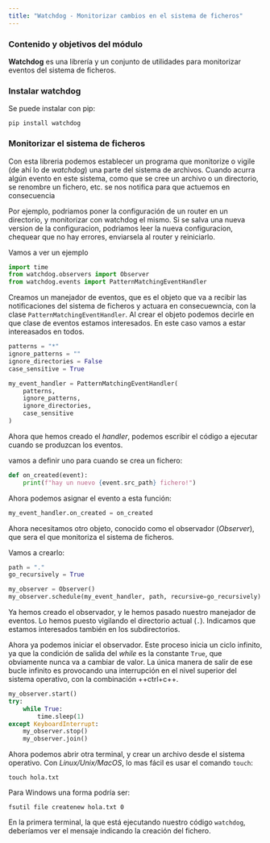 ```yaml
---
title: "Watchdog - Monitorizar cambios en el sistema de ficheros"
---
```


### Contenido y objetivos del módulo

**Watchdog** es una librería y un conjunto de utilidades para monitorizar
eventos del sistema de ficheros.

### Instalar watchdog

Se puede instalar con pip:

``` {.sourceCode .ipython3}
pip install watchdog
```

### Monitorizar el sistema de ficheros

Con esta libreria podemos establecer un programa que monitorize o vigile (de
ahí lo de *watchdog*) una parte del sistema de archivos. Cuando acurra algún
evento en este sistema, como que se cree un archivo o un directorio, se
renombre un fichero, etc. se nos notifica para que actuemos en consecuencia

Por ejemplo, podriamos poner la configuración de un router en un directorio, y
monitorizar con watchdog el mismo. Si se salva una nueva version de la
configuracion, podriamos leer la nueva configuracion, chequear que no hay
errores, enviarsela al router y reiniciarlo.

Vamos a ver un ejemplo

```python
import time
from watchdog.observers import Observer
from watchdog.events import PatternMatchingEventHandler
```

Creamos un manejador de eventos, que es el objeto que va a recibir las
notificaciones del sistema de ficheros y actuara en consecuewncia, con
la clase `PatternMatchingEventHandler`. Al crear el objeto podemos
decirle en que clase de eventos estamos interesados. En este caso vamos
a estar intereasados en todos.

```python
patterns = "*"
ignore_patterns = ""
ignore_directories = False
case_sensitive = True

my_event_handler = PatternMatchingEventHandler(
    patterns,
    ignore_patterns,
    ignore_directories,
    case_sensitive
)
```

Ahora que hemos creado el _handler_, podemos escribir el código a ejecutar
cuando se produzcan los eventos.

vamos a definir uno para cuando se crea un fichero:

```python
def on_created(event):
    print(f"hay un nuevo {event.src_path} fichero!")
```

Ahora podemos asignar el evento a esta función:

```python
my_event_handler.on_created = on_created
```

Ahora necesitamos otro objeto, conocido como el observador (*Observer*),
que sera el que monitoriza el sistema de ficheros.

Vamos a crearlo:

```python
path = "."
go_recursively = True

my_observer = Observer()
my_observer.schedule(my_event_handler, path, recursive=go_recursively)
```

Ya hemos creado el observador, y le hemos pasado nuestro manejador de
eventos. Lo hemos puesto vigilando el directorio actual (`.`). Indicamos
que estamos interesados también en los subdirectorios.

Ahora ya podemos iniciar el observador. Este proceso inicia un ciclo
infinito, ya que la condición de salida del _while_ es la constante
`True`, que obviamente nunca va a cambiar de valor. La única manera
de salir de ese bucle infinito es provocando una interrupción en el nivel
superior del sistema operativo, con la combinación ++ctrl+c++.

```python
my_observer.start()
try:
    while True:
        time.sleep(1)
except KeyboardInterrupt:
    my_observer.stop()
    my_observer.join()
```

Ahora podemos abrir otra terminal, y crear un archivo desde el sistema
operativo. Con _Linux/Unix/MacOS_, lo mas fácil es usar el comando `touch`:

```shell
touch hola.txt
```

Para Windows una forma podría ser:

```shell
fsutil file createnew hola.txt 0
```

En la primera terminal, la que está ejecutando nuestro código `watchdog`,
deberíamos ver el mensaje indicando la creación del fichero.
